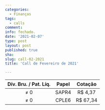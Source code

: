 ```yaml
---
categories:
  - Finanças
tags:
  - calls
comment: 
info: fechado.
date: '2021-02-07'
type: post
layout: post
published: true
sha: 
slug: call-02-2021
title: 'Call de Fevereiro de 2021'

---
```



| **Dív. Bru. / Pat. Líq.** | **Papel** | **Cotação** |
|:-------------------------:|:---------:|:-----------:|
| ≠ 0                       | SAPR4     | R$ 4,37     |
| ≠ 0                       | CPLE6     | R$ 67,34     |
